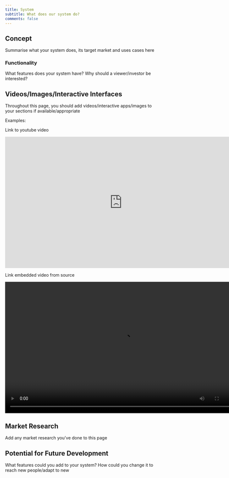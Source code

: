 ```yaml
---
title: System
subtitle: What does our system do?
comments: false
---
```


## Concept

Summarise what your system does, its target market and uses cases here

### Functionality

What features does your system have? Why should a viewer/investor be interested?

## Videos/Images/Interactive Interfaces

Throughout this page, you should add videos/interactive apps/images to your sections if available/appropriate

Examples: 

Link to youtube video

<iframe width="764" height="430" src="https://www.youtube.com/embed/_sBBaNYex3E" frameborder="0" allow="accelerometer; autoplay; encrypted-media; gyroscope; picture-in-picture"></iframe>

Link embedded video from source

<video width="764" height="430" controls>
  <source src="/videos/test_video_atlas.mp4" type="video/mp4">
</video>

## Market Research

Add any market research you've done to this page

## Potential for Future Development 

What features could you add to your system? How could you change it to reach new people/adapt to new 
